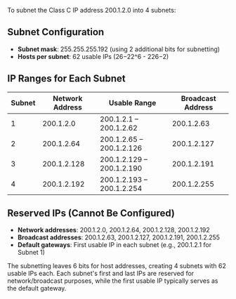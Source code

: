 

To subnet the Class C IP address 200.1.2.0 into 4 subnets:

## Subnet Configuration
- **Subnet mask**: 255.255.255.192 (using 2 additional bits for subnetting)
- **Hosts per subnet**: 62 usable IPs (26−22^6 - 226−2)
## IP Ranges for Each Subnet

| Subnet | Network Address | Usable Range              | Broadcast Address |
| ------ | --------------- | ------------------------- | ----------------- |
| 1      | 200.1.2.0       | 200.1.2.1 – 200.1.2.62    | 200.1.2.63        |
| 2      | 200.1.2.64      | 200.1.2.65 – 200.1.2.126  | 200.1.2.127       |
| 3      | 200.1.2.128     | 200.1.2.129 – 200.1.2.190 | 200.1.2.191       |
| 4      | 200.1.2.192     | 200.1.2.193 – 200.1.2.254 | 200.1.2.255       |

## Reserved IPs (Cannot Be Configured)
- **Network addresses**: 200.1.2.0, 200.1.2.64, 200.1.2.128, 200.1.2.192
- **Broadcast addresses**: 200.1.2.63, 200.1.2.127, 200.1.2.191, 200.1.2.255
- **Default gateways**: First usable IP in each subnet (e.g., 200.1.2.1 for Subnet 1)

The subnetting leaves 6 bits for host addresses, creating 4 subnets with 62 usable IPs each. Each subnet's first and last IPs are reserved for network/broadcast purposes, while the first usable IP typically serves as the default gateway.
